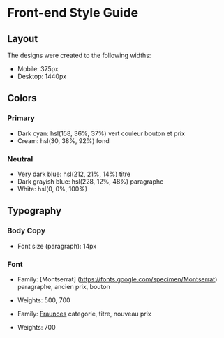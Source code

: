 # Front-end Style Guide

## Layout

The designs were created to the following widths:

- Mobile: 375px
- Desktop: 1440px

## Colors

### Primary

- Dark cyan: hsl(158, 36%, 37%) vert couleur bouton et prix
- Cream: hsl(30, 38%, 92%) fond 

### Neutral

- Very dark blue: hsl(212, 21%, 14%) titre
- Dark grayish blue: hsl(228, 12%, 48%) paragraphe
- White: hsl(0, 0%, 100%)

## Typography

### Body Copy

- Font size (paragraph): 14px

### Font

- Family: [Montserrat] (https://fonts.google.com/specimen/Montserrat) paragraphe, ancien prix, bouton

- Weights: 500, 700

- Family: [Fraunces](https://fonts.google.com/specimen/Fraunces)  categorie, titre, nouveau prix

- Weights: 700
